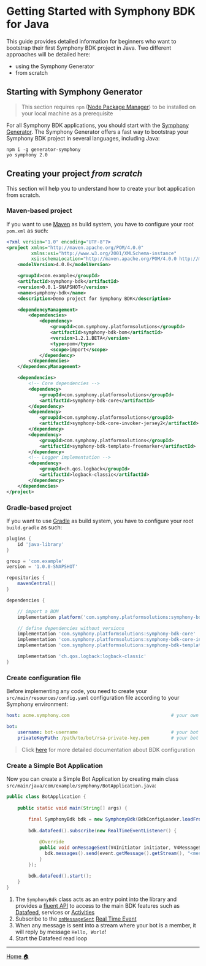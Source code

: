 # Getting Started with Symphony BDK for Java

This guide provides detailed information for beginners who want to bootstrap their first Symphony BDK project 
in Java. Two different approaches will be detailed here:
- using the Symphony Generator
- from scratch

## Starting with Symphony Generator
> This section requires `npm` ([Node Package Manager](https://www.npmjs.com/)) to be installed on your local machine as a prerequisite

For all Symphony BDK applications, you should start with the [Symphony Generator](https://github.com/SymphonyPlatformSolutions/generator-symphony).
The Symphony Generator offers a fast way to bootstrap your Symphony BDK project in several languages, including Java:
```
npm i -g generator-symphony
yo symphony 2.0
```

## Creating your project _from scratch_
This section will help you to understand how to create your bot application from scratch.

### Maven-based project
If you want to use [Maven](https://maven.apache.org/) as build system, you have to configure your root `pom.xml` as such:
```xml
<?xml version="1.0" encoding="UTF-8"?>
<project xmlns="http://maven.apache.org/POM/4.0.0"
         xmlns:xsi="http://www.w3.org/2001/XMLSchema-instance"
         xsi:schemaLocation="http://maven.apache.org/POM/4.0.0 http://maven.apache.org/xsd/maven-4.0.0.xsd">
    <modelVersion>4.0.0</modelVersion>

    <groupId>com.example</groupId>
    <artifactId>symphony-bdk</artifactId>
    <version>0.0.1-SNAPSHOT</version>
    <name>symphony-bdk</name>
    <description>Demo project for Symphony BDK</description>

    <dependencyManagement>
        <dependencies>
            <dependency>
                <groupId>com.symphony.platformsolutions</groupId>
                <artifactId>symphony-bdk-bom</artifactId>
                <version>1.2.1.BETA</version>
                <type>pom</type>
                <scope>import</scope>
            </dependency>
        </dependencies>
    </dependencyManagement>

    <dependencies>
        <!-- Core dependencies -->
        <dependency>
            <groupId>com.symphony.platformsolutions</groupId>
            <artifactId>symphony-bdk-core</artifactId>
        </dependency>
        <dependency>
            <groupId>com.symphony.platformsolutions</groupId>
            <artifactId>symphony-bdk-core-invoker-jersey2</artifactId>
        </dependency>
        <dependency>
            <groupId>com.symphony.platformsolutions</groupId>
            <artifactId>symphony-bdk-template-freemarker</artifactId>
        </dependency>
        <!-- Logger implementation -->
        <dependency>
            <groupId>ch.qos.logback</groupId>
            <artifactId>logback-classic</artifactId>
        </dependency>
    </dependencies>
</project>
```
### Gradle-based project
If you want to use [Gradle](https://gradle.org/) as build system, you have to configure your root `build.gradle` as such:
```groovy
plugins {
    id 'java-library'
}

group = 'com.example'
version = '1.0.0-SNAPSHOT'

repositories {
    mavenCentral()
}

dependencies {

    // import a BOM
    implementation platform('com.symphony.platformsolutions:symphony-bdk-bom:1.2.1.BETA')

    // define dependencies without versions
    implementation 'com.symphony.platformsolutions:symphony-bdk-core'
    implementation 'com.symphony.platformsolutions:symphony-bdk-core-invoker-jersey2'
    implementation 'com.symphony.platformsolutions:symphony-bdk-template-freemarker'

    implementation 'ch.qos.logback:logback-classic'
}
```

### Create configuration file
Before implementing any code, you need to create your `src/main/resources/config.yaml` configuration file according 
to your Symphony environment:
```yaml
host: acme.symphony.com                                     # your own pod host name

bot: 
    username: bot-username                                  # your bot (or service account) username
    privateKeyPath: /path/to/bot/rsa-private-key.pem        # your bot RSA private key
```
> Click [here](./configuration.md) for more detailed documentation about BDK configuration

### Create a Simple Bot Application
Now you can create a Simple Bot Application by creating main class `src/main/java/com/example/symphony/BotApplication.java`:
 
```java
public class BotApplication {
    
    public static void main(String[] args) {
      
        final SymphonyBdk bdk = new SymphonyBdk(BdkConfigLoader.loadFromSymphonyDir("config.yaml"));        // (1)
      
        bdk.datafeed().subscribe(new RealTimeEventListener() {                                              // (2)

            @Override
            public void onMessageSent(V4Initiator initiator, V4MessageSent event) {
              bdk.messages().send(event.getMessage().getStream(), "<messageML>Hello, World!</messageML>");  // (3)
            }
        });
        
        bdk.datafeed().start();                                                                             // (4)
    }
}
```
1. The `SymphonyBdk` class acts as an entry point into the library and provides a [fluent API](./fluent-api.md) to access
to the main BDK features such as [Datafeed](./datafeed.md), services or [Activities](./activity-api.md)
2. Subscribe to the [`onMessageSent`](https://developers.symphony.com/restapi/docs/real-time-events#section-message-sent) 
[Real Time Event](https://developers.symphony.com/restapi/docs/real-time-events)
3. When any message is sent into a stream where your bot is a member, it will reply by message `Hello, World`! 
4. Start the Datafeed read loop

----
[Home :house:](./index.md)
 
